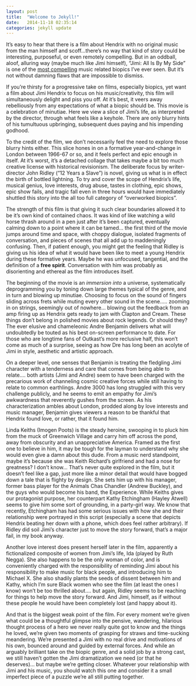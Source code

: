 ```yaml
---
layout: post
title:  "Welcome to Jekyll!"
date:   2014-11-18 02:35:14
categories: jekyll update
---
```


It’s easy to hear that there is a film about Hendrix with no original music from the man himself and scoff…there’s no way that kind of story could be interesting, purposeful, or even remotely compelling. But in an oddball, aloof, alluring way (maybe much like Jimi himself), “Jimi: All Is By My Side” is one of the [most compelling]() music related biopics I’ve ever seen. But it’s not without damning flaws that are impossible to dismiss.

If you’re thirsty for a progressive take on films, especially biopics, yet want a film about Jimi Hendrix to focus on his music/creativity, this film will simultaneously delight and piss you off. At it’s best, it veers away rebelliously from any expectations of what a biopic should be. This movie is a celebration of minutiae. Here we view a slice of Jimi’s life, as interpreted by the director, through what feels like a keyhole. There are only blurry hints of his tumultuous upbringing, subsequent dues paying and his impending godhood. 

To the credit of the film, we don’t necessarily feel the need to explore those blurry hints either. This slice hones in on a formative year-and-change in London between 1966-67 or so, and it feels perfect and epic enough in itself. At it’s worst, it’s a detached collage that takes maybe a bit too much creative license with historical revisionism.
The deliberate focus by writer-director John Ridley (“12 Years a Slave”) is novel, giving us what is in effect the birth of bottled lightning. To try and cover the scope of Hendrix’s life, musical genius, love interests, drug abuse, tastes in clothing, epic shows, epic show fails, and tragic fall even in three hours would have immediately shuttled this story into the all too full category of “overworked biopics”.


The strength of this film is that giving it such clear boundaries allowed it to be it’s own kind of contained chaos. It was kind of like watching a wild horse thrash around in a pen just after it’s been captured, eventually calming down to a point where it can be tamed… the first third of the movie jumps around time and space, with choppy dialogue, isolated fragments of conversation, and pieces of scenes that all add up to maddeningly confusing. Then, if patient enough, you might get the feeling that Ridley is giving us his idea of what it would have been like to meet a young Hendrix during these formative years. Maybe he was unfocused, tangential, and the definition of a **free spirit**. Conversation with him was probably as disorienting and ethereal as the film introduces itself. 

The beginning of the movie is an *immersion into* a universe, systematically deprogramming you by toning down large themes typical of the genre, and in turn and blowing up minutiae. Choosing to focus on the sound of fingers sliding across frets while muting every other sound in the scene….. zooming in on strings, seemingly out of nowhere… blowing out the feedback from an amp firing up as Hendrix gets ready to jam with Clapton and Cream. These things don’t belong in polished movies about rock legends. Or should they?
The ever elusive and chameleonic Andre Benjamin delivers what will undoubtedly be touted as his best on-screen performance to date. For those who are longtime fans of Outkast’s more reclusive half, this won’t come as much of a surprise, seeing as how Dre has long been an acolyte of Jimi in style, aesthetic and artistic approach. 

On a deeper level, one senses that Benjamin is treating the fledgling Jimi character with a tenderness and care that comes from being able to relate…. both artists (Jimi and Andre) seem to have been charged with the precarious work of channeling cosmic creative forces while still having to relate to common earthlings. Andre 3000 has long struggled with this very challenge publicly, and he seems to emit an empathy for Jimi’s awkwardness that reverently gushes from the screen. As his characterization ambles about London, prodded along by love interests and music manager, Benjamin gives viewers a reason to be thankful that Hendrix found love, or rather, that it found him.


Linda Keiths (Imogen Poots) is the steady heroine, swooping in to pluck him from the muck of Greenwich Village and carry him off across the pond, away from obscurity and an unappreciative America. Framed as the first one to believe in him, it may be tough for the layman to understand why she would even give a damn about this dude. From a music nerd standpoint, maybe it’s because she was Keith Richard’s girlfriend and had a nose for greatness? I don’t know… That’s never quite explored in the film, but it doesn’t feel like a gap, just more like a minor detail that would have bogged down a tale that is flighty by design. She sets him up with his manager, former bass player for the Animals Chas Chandler (Andrew Buckley), and the guys who would become his band, the Experience. While Keiths gives our protagonist purpose, her counterpart Kathy Etchingham (Hayley Atwell) seems to give him some sort of grounding, in a party-girl way. We know that recently, Etchingham has had some serious issues with how she and their relationship were portrayed in this script (especially a scene that depicts Hendrix beating her down with a phone, which does feel rather arbitrary). If Ridley did soil Jimi’s character just to move the story forward, that’s a major fail, in my book anyway.


Another love interest does present herself later in the film, apparently a fictionalized composite of women from Jimi’s life, Ida (played by Ruth Negga). She also happens to be the only woman of color, and is conveniently charged with the responsibility of reminding Jimi about his responsibility to make music for black people, and introducing him to Michael X. She also shadily plants the seeds of dissent between him and Kathy, which I’m sure Black women who see the film (at least the ones I know) won’t be too thrilled about…. but again, Ridley seems to be reaching for things to help move the story forward. And Jimi, himself, as if without these people he would have been completely lost (and happy about it).

And that is the biggest weak point of the film. For every moment we’re given what could be a thoughtful glimpse into the pensive, wandering, hilarious thought process of a hero we never really quite got to know and the things he loved, we’re given two moments of grasping for straws and time-sucking meandering. We’re presented a Jimi with no real drive and motivations of his own, bounced around and guided by external forces. And while an arguably brilliant take on the biopic genre, and a solid job by a strong cast, we still haven’t gotten the Jimi dramatization we need (or that he deserves)… but maybe we’re getting closer. Whatever your relationship with Jimi and his music, you should watch this one and consider it a small imperfect piece of a puzzle we’re all still putting together.